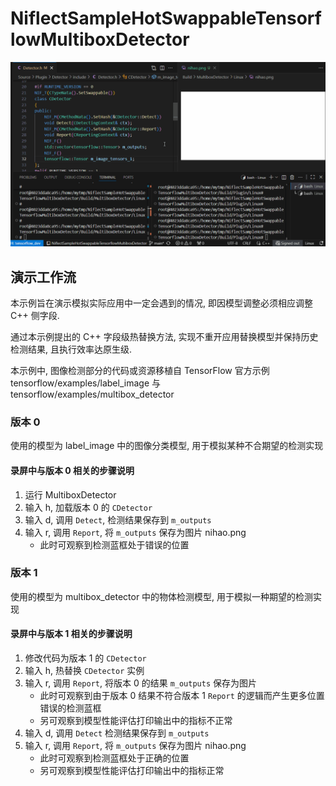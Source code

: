 # NiflectSampleHotSwappableTensorflowMultiboxDetector

![Field_Level_Hot-Swapping_for_Live_TensorFlow_Model_Replacement](Doc/Field_Level_Hot-Swapping_for_Live_TensorFlow_Model_Replacement.gif)

## 演示工作流

本示例旨在演示模拟实际应用中一定会遇到的情况, 即因模型调整必须相应调整 C++ 侧字段.

通过本示例提出的 C++ 字段级热替换方法, 实现不重开应用替换模型并保持历史检测结果, 且执行效率达原生级.

本示例中, 图像检测部分的代码或资源移植自 TensorFlow 官方示例 tensorflow/examples/label_image 与 tensorflow/examples/multibox_detector

### 版本 0

使用的模型为 label_image 中的图像分类模型, 用于模拟某种不合期望的检测实现

#### 录屏中与版本 0 相关的步骤说明

1. 运行 MultiboxDetector
2. 输入 h, 加载版本 0 的 `CDetector`
3. 输入 d, 调用 `Detect`, 检测结果保存到 `m_outputs`
4. 输入 r, 调用 `Report`, 将 `m_outputs` 保存为图片 nihao.png
   - 此时可观察到检测蓝框处于错误的位置

### 版本 1

使用的模型为 multibox_detector 中的物体检测模型, 用于模拟一种期望的检测实现

#### 录屏中与版本 1 相关的步骤说明

1. 修改代码为版本 1 的 `CDetector`
2. 输入 h, 热替换 `CDetector` 实例
3. 输入 r, 调用 `Report`, 将版本 0 的结果 `m_outputs` 保存为图片
   - 此时可观察到由于版本 0 结果不符合版本 1 `Report` 的逻辑而产生更多位置错误的检测蓝框
   - 另可观察到模型性能评估打印输出中的指标不正常
4. 输入 d, 调用 `Detect` 检测结果保存到 `m_outputs`
5. 输入 r, 调用 `Report`, 将 `m_outputs` 保存为图片 nihao.png
   - 此时可观察到检测蓝框处于正确的位置
   - 另可观察到模型性能评估打印输出中的指标正常